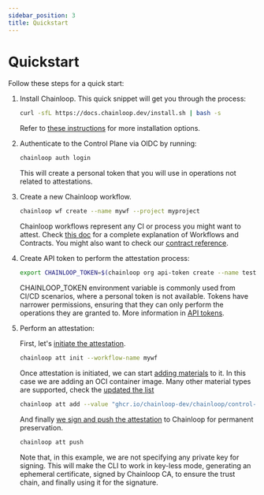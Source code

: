 ```yaml
---
sidebar_position: 3
title: Quickstart
---
```


# Quickstart

Follow these steps for a quick start:

1. Install Chainloop. This quick snippet will get you through the process:
    ```bash
    curl -sfL https://docs.chainloop.dev/install.sh | bash -s
    ```
    Refer to [these instructions](/getting-started/installation) for more installation options.

2. Authenticate to the Control Plane via OIDC by running:
    ```bash
    chainloop auth login
    ```
    This will create a personal token that you will use in operations not related to attestations.

3. Create a new Chainloop workflow.
    ```bash
    chainloop wf create --name mywf --project myproject
    ```
    Chainloop workflows represent any CI or process you might want to attest.
    Check [this doc](/getting-started/workflow-definition)
    for a complete explanation of Workflows and Contracts.
    You might also want to check our [contract reference](/reference/operator/contract).

4. Create API token to perform the attestation process:
    ```bash
    export CHAINLOOP_TOKEN=$(chainloop org api-token create --name test-api-token -o json | jq -r ".[].jwt")
    ```
    CHAINLOOP_TOKEN environment variable is commonly used from CI/CD scenarios, where a personal token is not available.
    Tokens have narrower permissions, ensuring that they can only perform the operations they are granted to.
    More information in [API tokens](/reference/operator/api-tokens#api-tokens).

5. Perform an attestation:
    
    First, let's [initiate the attestation](/getting-started/attestation-crafting#initialization).
    ```bash
    chainloop att init --workflow-name mywf
    ```

    Once attestation is initiated, we can start [adding materials](/getting-started/attestation-crafting#adding-materials) to it. 
    In this case we are adding an OCI container image.
    Many other material types are supported, check the [updated the list](/reference/operator/contract#material-schema)
    ```bash
    chainloop att add --value "ghcr.io/chainloop-dev/chainloop/control-plane:latest"
    ```

    And finally [we sign and push the attestation](/getting-started/attestation-crafting#encode-sign-and-push-attestation) to Chainloop for permanent preservation.
    ```bash
    chainloop att push
    ```
    Note that, in this example, we are not specifying any private key for signing.
    This will make the CLI to work in key-less mode, generating an ephemeral certificate,
    signed by Chainloop CA, to ensure the trust chain, and finally using it for the signature.